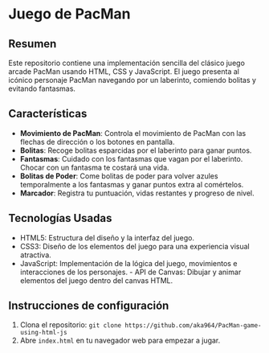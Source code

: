 # Juego de PacMan

## Resumen
Este repositorio contiene una implementación sencilla del clásico juego arcade PacMan usando HTML, CSS y JavaScript. El juego presenta al icónico personaje PacMan navegando por un laberinto, comiendo bolitas y evitando fantasmas.

## Características
- **Movimiento de PacMan**: Controla el movimiento de PacMan con las flechas de dirección o los botones en pantalla.
- **Bolitas**: Recoge bolitas esparcidas por el laberinto para ganar puntos.
- **Fantasmas**: Cuidado con los fantasmas que vagan por el laberinto. Chocar con un fantasma te costará una vida.
- **Bolitas de Poder**: Come bolitas de poder para volver azules temporalmente a los fantasmas y ganar puntos extra al comértelos.
- **Marcador**: Registra tu puntuación, vidas restantes y progreso de nivel.

## Tecnologías Usadas
- HTML5: Estructura del diseño y la interfaz del juego.
- CSS3: Diseño de los elementos del juego para una experiencia visual atractiva.
- JavaScript: Implementación de la lógica del juego, movimientos e interacciones de los personajes. - API de Canvas: Dibujar y animar elementos del juego dentro del canvas HTML.

## Instrucciones de configuración
1. Clona el repositorio: `git clone https://github.com/aka964/PacMan-game-using-html-js`
2. Abre `index.html` en tu navegador web para empezar a jugar.